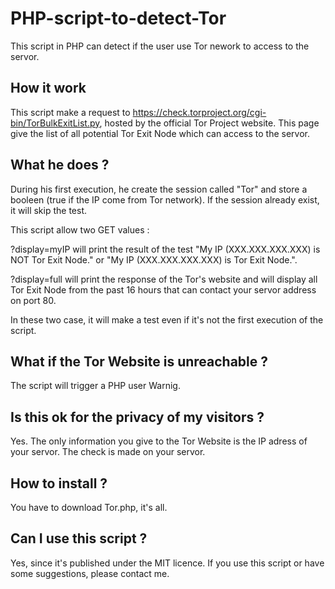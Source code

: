 # PHP-script-to-detect-Tor
This script in PHP can detect if the user use Tor nework to access to the servor.
## How it work
This script make a request to https://check.torproject.org/cgi-bin/TorBulkExitList.py, hosted by the official Tor Project website. This page give the list of all potential Tor Exit Node which can access to the servor.

## What he does ?
During his first execution, he create the session called "Tor" and store a booleen (true if the IP come from Tor network).
If the session already exist, it will skip the test.

This script allow two GET values :

?display=myIP will print the result of the test "My IP (XXX.XXX.XXX.XXX) is NOT Tor Exit Node." or "My IP (XXX.XXX.XXX.XXX) is Tor Exit Node.".

?display=full will print the response of the Tor's website and will display all Tor Exit Node from the past 16 hours that can contact your servor address on port 80.

In these two case, it will make a test even if it's not the first execution of the script.

## What if the Tor Website is unreachable ?

The script will trigger a PHP user Warnig.

## Is this ok for the privacy of my visitors ?
Yes. The only information you give to the Tor Website is the IP adress of your servor. The check is made on your servor.

## How to install ?
You have to download Tor.php, it's all.

## Can I use this script ?
Yes, since it's published under the MIT licence. If you use this script or have some suggestions, please contact me.
